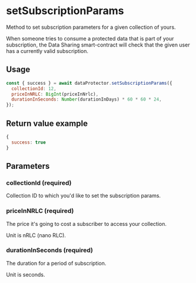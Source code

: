 # setSubscriptionParams

Method to set subscription parameters for a given collection of yours.

When someone tries to consume a protected data that is part of your subscription, the Data Sharing
smart-contract will check that the given user has a currently valid subscription.

## Usage

```javascript
const { success } = await dataProtector.setSubscriptionParams({
  collectionId: 12,
  priceInNRLC: BigInt(priceInNrlc),
  durationInSeconds: Number(durationInDays) * 60 * 60 * 24,
});
```

## Return value example

```javascript
{
  success: true
}
```

## Parameters

### collectionId (required)

Collection ID to which you'd like to set the subscription params.

### priceInNRLC (required)

The price it's going to cost a subscriber to access your collection.

Unit is nRLC (nano RLC).

### durationInSeconds (required)

The duration for a period of subscription.

Unit is seconds.
